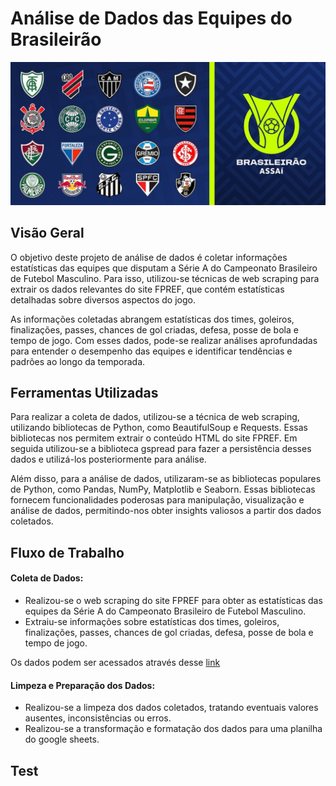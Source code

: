 # Análise de Dados das Equipes do Brasileirão

![article cover](images/article_cover.jpg)

## Visão Geral

O objetivo deste projeto de análise de dados é coletar informações estatísticas das equipes que disputam a Série A do Campeonato Brasileiro de Futebol Masculino. Para isso, utilizou-se técnicas de web scraping para extrair os dados relevantes do site FPREF, que contém estatísticas detalhadas sobre diversos aspectos do jogo.

As informações coletadas abrangem estatísticas dos times, goleiros, finalizações, passes, chances de gol criadas, defesa, posse de bola e tempo de jogo. Com esses dados, pode-se realizar análises aprofundadas para entender o desempenho das equipes e identificar tendências e padrões ao longo da temporada.

## Ferramentas Utilizadas

Para realizar a coleta de dados, utilizou-se a técnica de web scraping, utilizando bibliotecas de Python, como BeautifulSoup e Requests. Essas bibliotecas nos permitem extrair o conteúdo HTML do site FPREF. Em seguida utilizou-se a biblioteca gspread para fazer a persistência desses dados e utilizá-los posteriormente para análise.

Além disso, para a análise de dados, utilizaram-se as bibliotecas populares de Python, como Pandas, NumPy, Matplotlib e Seaborn. Essas bibliotecas fornecem funcionalidades poderosas para manipulação, visualização e análise de dados, permitindo-nos obter insights valiosos a partir dos dados coletados.

## Fluxo de Trabalho

#### Coleta de Dados:

- Realizou-se o web scraping do site FPREF para obter as estatísticas das equipes da Série A do Campeonato Brasileiro de Futebol Masculino.
- Extraiu-se informações sobre estatísticas dos times, goleiros, finalizações, passes, chances de gol criadas, defesa, posse de bola e tempo de jogo.

Os dados podem ser acessados através desse [link](https://docs.google.com/spreadsheets/d/1nVyKyf4dVwrCleXtGz3gH7b6Hvs08pLsDr_ENfwL4LM/edit?usp=sharing)

#### Limpeza e Preparação dos Dados:

- Realizou-se a limpeza dos dados coletados, tratando eventuais valores ausentes, inconsistências ou erros.
- Realizou-se a transformação e formatação dos dados para uma planilha do google sheets.

## Test

